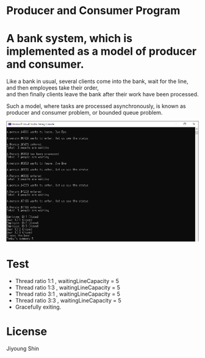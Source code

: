 ﻿# Producer and Consumer Program

# A bank system, which is implemented as a model of producer and consumer.

Like a bank in usual, several clients come into the bank, wait for the line, and then employees take their order,  
and then finally clients leave the bank after their work have been processed.

Such a model, where tasks are processed asynchronously, is known as producer and consumer problem, or bounded queue problem.

![IMG](./img.png)

# Test
- Thread ratio 1:1 , waitingLineCapacity = 5
- Thread ratio 1:3 , waitingLineCapacity = 5
- Thread ratio 3:1 , waitingLineCapacity = 5
- Thread ratio 3:3 , waitingLineCapacity = 5
- Gracefully exiting.

# License
Jiyoung Shin